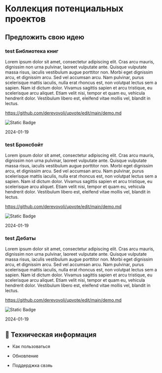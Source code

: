 
# Коллекция потенциальных проектов

## Предложить свою идею


### test Библиотека книг

Lorem ipsum dolor sit amet, consectetur adipiscing elit. Cras arcu mauris, dignissim non urna pulvinar, laoreet vulputate ante. Quisque vulputate massa risus, iaculis vestibulum augue porttitor non. Morbi eget dignissim arcu, et dignissim arcu. Sed vel accumsan arcu. Nam pulvinar, purus scelerisque mattis iaculis, nulla erat rhoncus est, non volutpat lectus sem a sapien. Nam id dictum dolor. Vivamus sagittis sapien et arcu tristique, eu scelerisque arcu aliquet. Etiam velit nisi, tempor et quam eu, vehicula hendrerit dolor. Vestibulum libero est, eleifend vitae mollis vel, blandit in lectus. 

https://github.com/derevovoli/upvote/edit/main/demo.md

![Static Badge](https://img.shields.io/badge/upvote-41-brightgreen?style=for-the-badge&logo=Trustpilot&logoColor=white&label=Upvote&labelColor=%20%09limegreen&color=forestgreen&link=https%3A%2F%2Ft.me%2Fupvote_derevovoli_bot)

2024-01-19



### test Бронсбойт

Lorem ipsum dolor sit amet, consectetur adipiscing elit. Cras arcu mauris, dignissim non urna pulvinar, laoreet vulputate ante. Quisque vulputate massa risus, iaculis vestibulum augue porttitor non. Morbi eget dignissim arcu, et dignissim arcu. Sed vel accumsan arcu. Nam pulvinar, purus scelerisque mattis iaculis, nulla erat rhoncus est, non volutpat lectus sem a sapien. Nam id dictum dolor. Vivamus sagittis sapien et arcu tristique, eu scelerisque arcu aliquet. Etiam velit nisi, tempor et quam eu, vehicula hendrerit dolor. Vestibulum libero est, eleifend vitae mollis vel, blandit in lectus. 

https://github.com/derevovoli/upvote/edit/main/demo.md

![Static Badge](https://img.shields.io/badge/upvote-41-brightgreen?style=for-the-badge&logo=Trustpilot&logoColor=white&label=Upvote&labelColor=%20%09limegreen&color=forestgreen&link=https%3A%2F%2Ft.me%2Fupvote_derevovoli_bot)

2024-01-19


### test Дебаты

Lorem ipsum dolor sit amet, consectetur adipiscing elit. Cras arcu mauris, dignissim non urna pulvinar, laoreet vulputate ante. Quisque vulputate massa risus, iaculis vestibulum augue porttitor non. Morbi eget dignissim arcu, et dignissim arcu. Sed vel accumsan arcu. Nam pulvinar, purus scelerisque mattis iaculis, nulla erat rhoncus est, non volutpat lectus sem a sapien. Nam id dictum dolor. Vivamus sagittis sapien et arcu tristique, eu scelerisque arcu aliquet. Etiam velit nisi, tempor et quam eu, vehicula hendrerit dolor. Vestibulum libero est, eleifend vitae mollis vel, blandit in lectus. 

https://github.com/derevovoli/upvote/edit/main/demo.md

![Static Badge](https://img.shields.io/badge/upvote-41-brightgreen?style=for-the-badge&logo=Trustpilot&logoColor=white&label=Upvote&labelColor=%20%09limegreen&color=forestgreen&link=https%3A%2F%2Ft.me%2Fupvote_derevovoli_bot)

2024-01-19

## 📌 Техническая информация

- Как пользоваться

- Обновление

- Поддерджка свзяь


